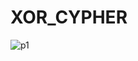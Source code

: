 # XOR_CYPHER
![p1](https://github.com/user-attachments/assets/0c9823a1-9248-46b9-b631-af4e6415e07f)
